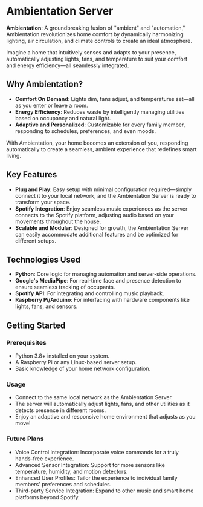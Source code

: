 # Ambientation Server

**Ambientation**: A groundbreaking fusion of "ambient" and "automation," Ambientation revolutionizes home comfort by dynamically harmonizing lighting, air circulation, and climate controls to create an ideal atmosphere. 

Imagine a home that intuitively senses and adapts to your presence, automatically adjusting lights, fans, and temperature to suit your comfort and energy efficiency—all seamlessly integrated.

## Why Ambientation?

- **Comfort On Demand**: Lights dim, fans adjust, and temperatures set—all as you enter or leave a room.
- **Energy Efficiency**: Reduces waste by intelligently managing utilities based on occupancy and natural light.
- **Adaptive and Personalized**: Customizable for every family member, responding to schedules, preferences, and even moods.

With Ambientation, your home becomes an extension of you, responding automatically to create a seamless, ambient experience that redefines smart living.

## Key Features

- **Plug and Play**: Easy setup with minimal configuration required—simply connect it to your local network, and the Ambientation Server is ready to transform your space.
- **Spotify Integration**: Enjoy seamless music experiences as the server connects to the Spotify platform, adjusting audio based on your movements throughout the house.
- **Scalable and Modular**: Designed for growth, the Ambientation Server can easily accommodate additional features and be optimized for different setups.

## Technologies Used

- **Python**: Core logic for managing automation and server-side operations.
- **Google's MediaPipe**: For real-time face and presence detection to ensure seamless tracking of occupants.
- **Spotify API**: For integrating and controlling music playback.
- **Raspberry Pi/Arduino**: For interfacing with hardware components like lights, fans, and sensors.

## Getting Started

### Prerequisites

- Python 3.8+ installed on your system.
- A Raspberry Pi or any Linux-based server setup.
- Basic knowledge of your home network configuration.

### Usage
- Connect to the same local network as the Ambientation Server.
- The server will automatically adjust lights, fans, and other utilities as it detects presence in different rooms.
- Enjoy an adaptive and responsive home environment that adjusts as you move!

### Future Plans
- Voice Control Integration: Incorporate voice commands for a truly hands-free experience.
- Advanced Sensor Integration: Support for more sensors like temperature, humidity, and motion detectors.
- Enhanced User Profiles: Tailor the experience to individual family members' preferences and schedules.
- Third-party Service Integration: Expand to other music and smart home platforms beyond Spotify.
